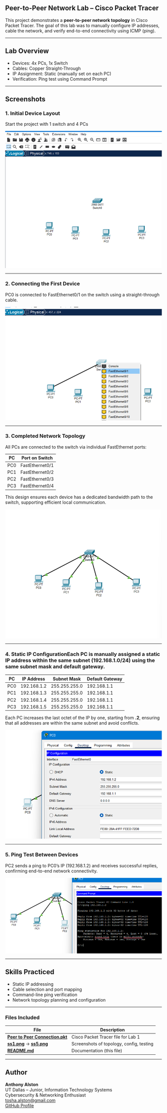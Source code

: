 ## Peer-to-Peer Network Lab – Cisco Packet Tracer

This project demonstrates a **peer-to-peer network topology** in Cisco Packet Tracer. The goal of this lab was to manually configure IP addresses, cable the network, and verify end-to-end connectivity using ICMP (ping).

---

##  Lab Overview

- Devices: 4x PCs, 1x Switch
- Cables: Copper Straight-Through
- IP Assignment: Static (manually set on each PC)
- Verification: Ping test using Command Prompt

---

##  Screenshots

### 1. Initial Device Layout
Start the project with 1 switch and 4 PCs

![Device layout](ss1.png)

---

### 2. Connecting the First Device
PC0 is connected to FastEthernet0/1 on the switch using a straight-through cable.


![First cable connection](ss2.png)

---

### 3. Completed Network Topology
All PCs are connected to the switch via individual FastEthernet ports:

| PC  | Port on Switch     |
|-----|--------------------|
| PC0 | FastEthernet0/1    |
| PC1 | FastEthernet0/2    |
| PC2 | FastEthernet0/3    |
| PC3 | FastEthernet0/4    |

This design ensures each device has a dedicated bandwidth path to the switch, supporting efficient local communication.

![Full topology cabled](SS3.png)

---

### 4. Static IP ConfigurationEach PC is manually assigned a static IP address within the same subnet (**192.168.1.0/24**) using the same subnet mask and default gateway.

| PC  | IP Address     | Subnet Mask     | Default Gateway |
|-----|----------------|------------------|------------------|
| PC0 | 192.168.1.2    | 255.255.255.0    | 192.168.1.1      |
| PC1 | 192.168.1.3    | 255.255.255.0    | 192.168.1.1      |
| PC2 | 192.168.1.4    | 255.255.255.0    | 192.168.1.1      |
| PC3 | 192.168.1.5    | 255.255.255.0    | 192.168.1.1      |

Each PC increases the last octet of the IP by one, starting from **.2**, ensuring that all addresses are within the same subnet and avoid conflicts.

![IP configuration](ss4.png)

---

### 5. Ping Test Between Devices
PC2 sends a ping to PC0’s IP (192.168.1.2) and receives successful replies, confirming end-to-end network connectivity.

![Ping results](ss5.png)


---

## Skills Practiced

- Static IP addressing
- Cable selection and port mapping
- Command-line ping verification
- Network topology planning and configuration

---

### Files Included

| File                                                                 | Description                              |
|----------------------------------------------------------------------|------------------------------------------|
| [**Peer to Peer Connection.pkt**](./Peer%20to%20Peer%20Connection.pkt) | Cisco Packet Tracer file for Lab 1       |
| [**ss1.png**](./ss1.png) → [**ss5.png**](./ss5.png)                      | Screenshots of topology, config, testing |
| [**README.md**](./README.md)                                          | Documentation (this file)                |



---

##  Author

**Anthony Alston**  
UT Dallas – Junior, Information Technology Systems  
Cybersecurity & Networking Enthusiast  
tosha.alston@gmail.com  
[GitHub Profile](https://github.com/AnthonyAAlston)




